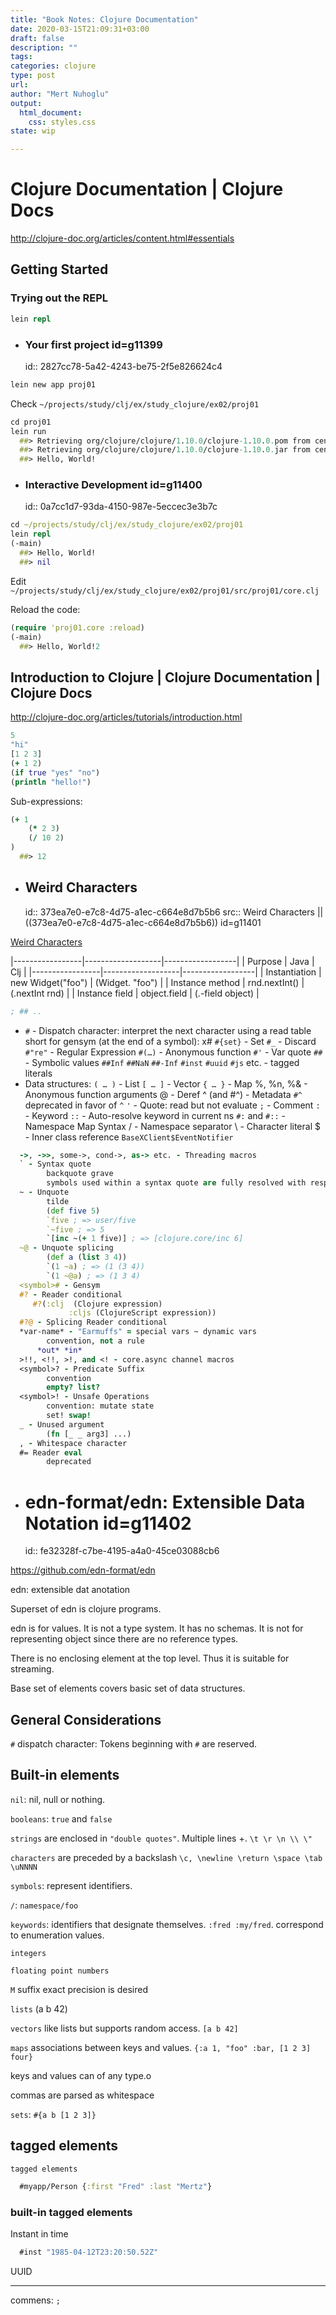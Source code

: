 ```yaml
--- 
title: "Book Notes: Clojure Documentation"
date: 2020-03-15T21:09:31+03:00 
draft: false
description: ""
tags:
categories: clojure
type: post
url:
author: "Mert Nuhoglu"
output:
  html_document:
    css: styles.css
state: wip

---
```


# Clojure Documentation | Clojure Docs

http://clojure-doc.org/articles/content.html#essentials

## Getting Started

### Trying out the REPL

``` clojure
lein repl
``` 

- ### Your first project id=g11399
  id:: 2827cc78-5a42-4243-be75-2f5e826624c4

``` clojure
lein new app proj01
``` 

Check `~/projects/study/clj/ex/study_clojure/ex02/proj01`

``` clojure
cd proj01
lein run
  ##> Retrieving org/clojure/clojure/1.10.0/clojure-1.10.0.pom from central
  ##> Retrieving org/clojure/clojure/1.10.0/clojure-1.10.0.jar from central
  ##> Hello, World!
``` 

- ### Interactive Development id=g11400
  id:: 0a7cc1d7-93da-4150-987e-5eccec3e3b7c

``` clojure
cd ~/projects/study/clj/ex/study_clojure/ex02/proj01
lein repl
(-main)
  ##> Hello, World!
  ##> nil
``` 

Edit `~/projects/study/clj/ex/study_clojure/ex02/proj01/src/proj01/core.clj`

Reload the code:

``` clojure
(require 'proj01.core :reload)
(-main)
  ##> Hello, World!2
``` 

## Introduction to Clojure | Clojure Documentation | Clojure Docs

http://clojure-doc.org/articles/tutorials/introduction.html

``` clojure
5
"hi"
[1 2 3]
(+ 1 2)
(if true "yes" "no")
(println "hello!")
``` 

Sub-expressions:

``` clojure
(+ 1
	(* 2 3)
	(/ 10 2)
)
  ##> 12
``` 

- ## Weird Characters 
  id:: 373ea7e0-e7c8-4d75-a1ec-c664e8d7b5b6
  src:: Weird Characters  || ((373ea7e0-e7c8-4d75-a1ec-c664e8d7b5b6))
	id=g11401

[Weird Characters](https://clojure.org/guides/weird_characters)

|-----------------|-------------------|------------------|
| Purpose         | Java              | Clj              |
|-----------------|-------------------|------------------|
| Instantiation   | new Widget("foo") | (Widget. "foo")  |
| Instance method | rnd.nextInt()     | (.nextInt rnd)   |
| Instance field  | object.field      | (.-field object) |

```clj
; ## ..
```

- `#` - Dispatch character: interpret the next character using a read table
		short for gensym (at the end of a symbol): x#
		`#{set}` - Set
		`#_` - Discard
		`#"re"` - Regular Expression
		`#(…)` - Anonymous function
		`#'` - Var quote
		`##` - Symbolic values
			`##Inf` `##NaN` `##-Inf` 
		`#inst` `#uuid` `#js` etc. - tagged literals
- Data structures: 
  `( … )` - List
  `[ … ]` - Vector
  `{ … }` - Map
  %, %n, %& - Anonymous function arguments
  @ - Deref
  ^ (and #^) - Metadata
	`#^` deprecated in favor of `^`
  `'` - Quote: read but not evaluate
  `;` - Comment
  `:` - Keyword
  `::` - Auto-resolve keyword in current ns
  `#:` and `#::` - Namespace Map Syntax
  / - Namespace separator
  \ - Character literal
  $ - Inner class reference
		`BaseXClient$EventNotifier`

```clj
  ->, ->>, some->, cond->, as-> etc. - Threading macros
  ` - Syntax quote
		backquote grave
		symbols used within a syntax quote are fully resolved with respect to the current namespace
  ~ - Unquote
		tilde
		(def five 5)
		`five ; => user/five
		`~five ; => 5
		`[inc ~(+ 1 five)] ; => [clojure.core/inc 6]
  ~@ - Unquote splicing
		(def a (list 3 4))
		`(1 ~a) ; => (1 (3 4))
		`(1 ~@a) ; => (1 3 4)
  <symbol># - Gensym
  #? - Reader conditional
     #?(:clj  (Clojure expression)
			 :cljs (ClojureScript expression))
  #?@ - Splicing Reader conditional
  *var-name* - "Earmuffs" = special vars ~ dynamic vars
		convention, not a rule
	  *out* *in*
  >!!, <!!, >!, and <! - core.async channel macros
  <symbol>? - Predicate Suffix
		convention
		empty? list?
  <symbol>! - Unsafe Operations
		convention: mutate state
		set! swap!
  _ - Unused argument
		(fn [_ _ arg3] ...)
  , - Whitespace character
  #= Reader eval
		deprecated
``` 

- # edn-format/edn: Extensible Data Notation id=g11402
  id:: fe32328f-c7be-4195-a4a0-45ce03088cb6

https://github.com/edn-format/edn

edn: extensible dat anotation

Superset of edn is clojure programs. 

edn is for values. It is not a type system. It has no schemas. It is not for representing object since there are no reference types. 

There is no enclosing element at the top level. Thus it is suitable for streaming.

Base set of elements covers basic set of data structures. 

## General Considerations

`#` dispatch character: Tokens beginning with `#` are reserved. 

## Built-in elements

`nil`: nil, null or nothing.

`booleans`: `true` and `false`

`strings` are enclosed in `"double quotes"`. Multiple lines +. `\t \r \n \\ \"`

`characters` are preceded by a backslash `\c, \newline \return \space \tab \uNNNN`

`symbols`: represent identifiers.

`/`: `namespace/foo`

`keywords`: identifiers that designate themselves. `:fred :my/fred`. correspond to enumeration values.

`integers`

`floating point numbers`

`M` suffix exact precision is desired

`lists` (a b 42)

`vectors` like lists but supports random access. `[a b 42]`

`maps` associations between keys and values. `{:a 1, "foo" :bar, [1 2 3] four}`

keys and values can of any type.o

commas are parsed as whitespace

`sets`: `#{a b [1 2 3]}`

## tagged elements

`tagged elements`

``` clojure
  #myapp/Person {:first "Fred" :last "Mertz"}
``` 

### built-in tagged elements

Instant in time

``` clojure
  #inst "1985-04-12T23:20:50.52Z"
``` 

UUID

---

commens: `;`


